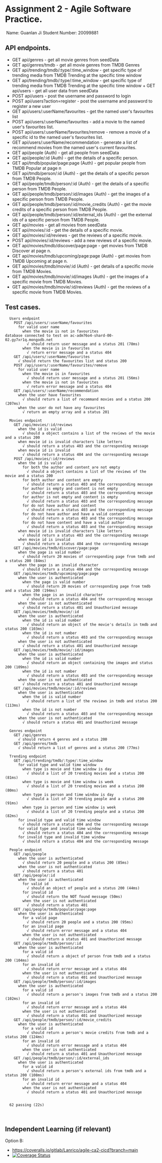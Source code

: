 # Assignment 2 - Agile Software Practice.
​
Name: Guanlan Ji
Student Number: 20099881
​
## API endpoints.

+ GET api/genres - get all movie genres from seedData
+ GET api/genres/tmdb - get all movie genres from TMDB Genres
+ GET api/trending/tmdb/:type/:time_window - get specific type of trending media from TMDB Trending at the specific time window
+ GET api/trending/tmdb/:type/:time_window - get specific type of trending media from TMDB Trending at the specific time window
​+ GET api/users - get all user data from seedData
+ POST api/users - post the username and password to login
+ POST api/users?action=register - post the username and password to register a new user
+ GET api/users/:userName/favourites - get the named user's favourites list
+ POST api/users/:userName/favourites - add a movie to the named user's favourites list.
+ POST api/users/:userName/favourites/remove - remove a movie of a specific id to the named user's favourites list.
+ GET api/users/:userName/recommendation - generate a list of recommend movies from the named user's current favourites.
+ GET api/people (Auth) - get all people from seedData
+ GET api/people/:id (Auth) - get the details of a specific person.
+ GET api/tmdb/popular/page:page (Auth) - get popular people from TMDB Popular at page n
+ GET api/tmdb/person/:id (Auth) - get the details of a specific person from TMDB People.
+ GET api/people/tmdb/person/:id (Auth) - get the details of a specific person from TMDB People.
+ GET api/people/tmdb/person/:id/images (Auth) - get the images of a specific person from TMDB People.
+ GET api/people/tmdb/person/:id/movie_credits (Auth) - get the movie credits of a specific person from TMDB People.
+ GET api/people/tmdb/person/:id/external_ids (Auth) - get the external ids of a specific person from TMDB People.
+ GET api/movies - get all movies from seedData
+ GET api/movies/:id - get the details of a specific movie.
+ GET api/movies/:id/reviews - get the reviews of a specific movie.
+ POST api/movies/:id/reviews - add a new reviews of a specific movie.
+ GET api/movies/tmdb/discover/page:page - get movies from TMDB Discover at page n.  
+ GET api/movies/tmdb/upcoming/page:page (Auth) - get movies from TMDB Upcoming at page n.  
+ GET api/movies/tmdb/movie/:id (Auth) - get details of a specific movie from TMDB Movies.
+ GET api/movies/tmdb/movie/:id/images (Auth) - get the images of a specific movie from TMDB Movies.
+ GET api/movies/tmdb/movie/:id/reviews (Auth) - get the reviews of a specific movie from TMDB Movies.


## Test cases.

~~~
  Users endpoint
    POST /api/users/:userName/favourites
      for valid user name
        when the movie is not in favourites
database connected to test on ac-adm76o4-shard-00-02.gy7xr1q.mongodb.net
          √ should return user message and a status 201 (78ms)
        when the movie is in favourites
          √ return error message and a status 404
    GET /api/users/:userName/favourites
      √ should return the favourites list and status 200
    POST /api/users/:userName/favourites/remove
      for valid user name
        when the movie is in favourites
          √ should return user message and a status 201 (56ms)
        when the movie is not in favourites
          √ return error message and a status 404
    GET /api/users/:userName/recommendation
      when the user have favourites
        √ should return a list of recommand movies and a status 200 (207ms)
      when the user do not have any favourites
        √ return an empty array and a status 201

  Movies endpoint
    GET /api/movies/:id/reviews
      when the id is valid
        √ should a object contains a list of the reviews of the movie and a status 200
      when movie id is invalid characters like letters
        √ should return a status 403 and the corresponding message
      when movie id is invalid
        √ should return a status 404 and the corresponding message
    POST /api/movies/:id/reviews
      when the id is valid
        for both the author and content are not empty
          √ should a object contains a list of the reviews of the movie and a status 200
        for both author and content are empty
          √ should return a status 403 and the corresponding message
        for author is empty and content is not empty
          √ should return a status 403 and the corresponding message
        for author is not empty and content is empty
          √ should return a status 403 and the corresponding message
        for do not have author and content
          √ should return a status 403 and the corresponding message
        for do not have author and have a valid content
          √ should return a status 403 and the corresponding message
        for do not have content and have a valid author
          √ should return a status 403 and the corresponding message
      when movie id is invalid characters like letters
        √ should return a status 403 and the corresponding message
      when movie id is invalid
        √ should return a status 404 and the corresponding message
    GET /api/movies/tmdb/discover/page:page
      when the page is valid number
        √ should return 20 movies of corresponding page from tmdb and a status 200 (84ms)
      when the page is an invalid character
        √ should return a status 404 and the corresponding message
    GET /api/movies/tmdb/upcoming/page:page
      when the user is authenticated
        when the page is valid number
          √ should return 20 movies of corresponding page from tmdb and a status 200 (194ms)
        when the page is an invalid character
          √ should return a status 404 and the corresponding message
      when the user is not authenticated
        √ should return a status 401 and Unauthorized message
    GET /api/movies/tmdb/movie/:id
      when the user is authenticated
        when the id is valid number
          √ should return an object of the movie's details in tmdb and status 200 (103ms)
        when the id is not number
          √ should return a status 403 and the corresponding message
      when the user is not authenticated
        √ should return a status 401 and Unauthorized message
    GET /api/movies/tmdb/movie/:id/images
      when the user is authenticated
        when the id is valid number
          √ should return an object containing the images and status 200 (109ms)
        when the id is not number
          √ should return a status 403 and the corresponding message
      when the user is not authenticated
        √ should return a status 401 and Unauthorized message
    GET /api/movies/tmdb/movie/:id/reviews
      when the user is authenticated
        when the id is valid number
          √ should return a list of the reviews in tmdb and status 200 (113ms)
        when the id is not number
          √ should return a status 403 and the corresponding message
      when the user is not authenticated
        √ should return a status 401 and Unauthorized message

  Genres endpoint
    GET /api/genres
      √ should return 4 genres and a status 200
    GET /api/genres/tmdb
      √ should return a list of genres and a status 200 (77ms)

  Trending endpoint
    GET /api/trending/tmdb/:type/:time_window
      for valid type and valid time window
        when type is movie and time window is day
          √ should a list of 20 trending movies and a status 200 (81ms)
        when type is movie and time window is week
          √ should a list of 20 trending movies and a status 200 (80ms)
        when type is person and time window is day
          √ should a list of 20 trending people and a status 200 (91ms)
        when type is person and time window is week
          √ should a list of 20 trending people and a status 200 (82ms)
      for invalid type and valid time window
        √ should return a status 404 and the corresponding message
      for valid type and invalid time window
        √ should return a status 404 and the corresponding message
      for invalid type and invalid time window
        √ should return a status 404 and the corresponding message

  People endpoint
    GET /api/people
      when the user is authenticated
        √ should return 20 people and a status 200 (85ms)
      when the user is not authenticated
        √ should return a status 401
    GET /api/people/:id
      when the user is authenticated
        for valid id
          √ should an object of people and a status 200 (44ms)
        for invalid id
          √ should return the NOT found message (50ms)
        when the user is not authenticated
          √ should return a status 401
    GET /api/people/tmdb/popular/page:page
      when the user is authenticated
        for a valid page
          √ should return 20 people and a status 200 (95ms)
        for an invalid page
          √ should return error message and a status 404
        when the user is not authenticated
          √ should return a status 401 and Unauthorized message
    GET /api/people/tmdb/person/:id
      when the user is authenticated
        for a valid id
          √ should return a object of person from tmdb and a status 200 (104ms)
        for an invalid id
          √ should return error message and a status 404
        when the user is not authenticated
          √ should return a status 401 and Unauthorized message
    GET /api/people/tmdb/person/:id/images
      when the user is authenticated
        for a valid id
          √ should return a person's images from tmdb and a status 200 (102ms)
        for an invalid id
          √ should return error message and a status 404
        when the user is not authenticated
          √ should return a status 401 and Unauthorized message
    GET /api/people/tmdb/person/:id/movie_credits
      when the user is authenticated
        for a valid id
          √ should return a person's movie credits from tmdb and a status 200 (124ms)
        for an invalid id
          √ should return error message and a status 404
        when the user is not authenticated
          √ should return a status 401 and Unauthorized message
    GET /api/people/tmdb/person/:id/external_ids
      when the user is authenticated
        for a valid id
          √ should return a person's external ids from tmdb and a status 200 (108ms)
        for an invalid id
          √ should return error message and a status 404
        when the user is not authenticated
          √ should return a status 401 and Unauthorized message


  62 passing (22s)
~~~
​
## Independent Learning (if relevant)

Option B:
+ https://coveralls.io/gitlab/Lanrico/agile-ca2-cicd?branch=main
+ [![Coverage Status](https://coveralls.io/repos/gitlab/Lanrico/agile-ca2-cicd/badge.svg?branch=main)](https://coveralls.io/gitlab/Lanrico/agile-ca2-cicd?branch=main)